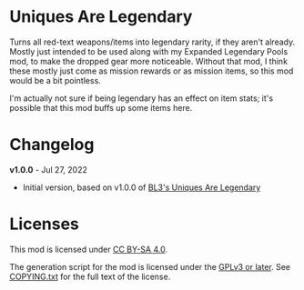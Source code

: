 Uniques Are Legendary
=====================

Turns all red-text weapons/items into legendary rarity, if they aren't already.
Mostly just intended to be used along with my Expanded Legendary Pools mod, to
make the dropped gear more noticeable.  Without that mod, I think these mostly
just come as mission rewards or as mission items, so this mod would be a bit
pointless.

I'm actually not sure if being legendary has an effect on item stats; it's
possible that this mod buffs up some items here.

Changelog
=========

**v1.0.0** - Jul 27, 2022
 * Initial version, based on v1.0.0 of
   [BL3's Uniques Are Legendary](https://github.com/BLCM/bl3mods/wiki/Uniques%20Are%20Legendary)
 
Licenses
========

This mod is licensed under [CC BY-SA 4.0](https://creativecommons.org/licenses/by-sa/4.0/).

The generation script for the mod is licensed under the
[GPLv3 or later](https://www.gnu.org/licenses/quick-guide-gplv3.html).
See [COPYING.txt](../../COPYING.txt) for the full text of the license.

